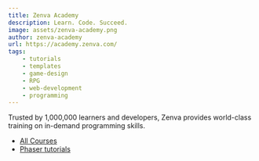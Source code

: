 ```yaml
---
title: Zenva Academy
description: Learn. Code. Succeed.
image: assets/zenva-academy.png
author: zenva-academy
url: https://academy.zenva.com/
tags:
    - tutorials
    - templates
    - game-design
    - RPG
    - web-development
    - programming
---
```


Trusted by 1,000,000 learners and developers, Zenva provides world-class training on in-demand programming skills.

- [All Courses](https://academy.zenva.com/shop/)
- [Phaser tutorials](https://phasertutorials.com/)

